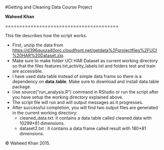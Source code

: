 #Getting and Cleaning Data Course Project

**Waheed Khan**

========================================

This file describes how the script works.


* First, unzip the data from https://d396qusza40orc.cloudfront.net/getdata%2Fprojectfiles%2FUCI%20HAR%20Dataset.zip.
* Make sure to make folder UCI HAR Dataset as current working directory so that the files features.txt,activity_labels.txt and folders test and train are accessible.
* I have used data table instead of simple data frame so there is a dependency on **data.table**. Make sure to download and install data.table package.
* Use source("run_analysis.R") command in RStudio or run the script after you have setup the working directory explained above.
* The script file will run and will output messages as it progresses.
* After successful completion, you will find two output files are generated in the current working directory:
  - cleaned_data.txt: it contains a data table called cleaned.data with 10299*81 dimensions.
  - dataset2.txt : it contains a data frame called result with 180*81 dimensions.

© Waheed Khan 2015.
